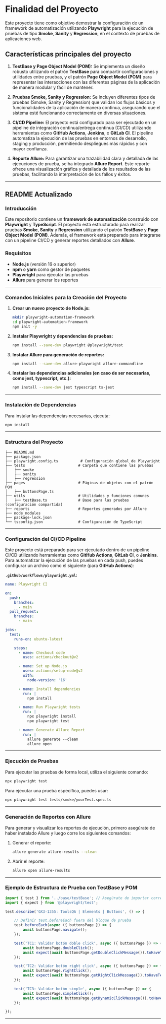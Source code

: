 
# Finalidad del Proyecto

Este proyecto tiene como objetivo demostrar la configuración de un framework de automatización utilizando **Playwright** para la ejecución de pruebas de tipo **Smoke**, **Sanity** y **Regression**, en el contexto de pruebas de aplicaciones web.

## Características principales del proyecto

1. **TestBase y Page Object Model (POM):** Se implementa un diseño robusto utilizando el patrón **TestBase** para compartir configuraciones y utilidades entre pruebas, y el patrón **Page Object Model (POM)** para representar las interacciones con las diferentes páginas de la aplicación de manera modular y fácil de mantener.

2. **Pruebas Smoke, Sanity y Regression:** Se incluyen diferentes tipos de pruebas (Smoke, Sanity y Regression) que validan los flujos básicos y funcionalidades de la aplicación de manera continua, asegurando que el sistema esté funcionando correctamente en diversas situaciones.

3. **CI/CD Pipeline:** El proyecto está configurado para ser ejecutado en un pipeline de integración continua/entrega continua (CI/CD) utilizando herramientas como **GitHub Actions**, **Jenkins**, o **GitLab CI**. El pipeline automatiza la ejecución de las pruebas en entornos de desarrollo, staging y producción, permitiendo despliegues más rápidos y con mayor confianza.

4. **Reporte Allure:** Para garantizar una trazabilidad clara y detallada de las ejecuciones de prueba, se ha integrado **Allure Report**. Este reporte ofrece una visualización gráfica y detallada de los resultados de las pruebas, facilitando la interpretación de los fallos y éxitos.

---

## README Actualizado

### Introducción

Este repositorio contiene un **framework de automatización** construido con **Playwright** y **TypeScript**. El proyecto está estructurado para realizar pruebas **Smoke**, **Sanity** y **Regression** utilizando el patrón **TestBase** y **Page Object Model (POM)**. Además, el framework está preparado para integrarse con un pipeline CI/CD y generar reportes detallados con **Allure**.

### Requisitos

- **Node.js** (versión 16 o superior)
- **npm** o **yarn** como gestor de paquetes
- **Playwright** para ejecutar las pruebas
- **Allure** para generar los reportes

---

### Comandos Iniciales para la Creación del Proyecto

1. **Crear un nuevo proyecto de Node.js:**

   ```bash
   mkdir playwright-automation-framework
   cd playwright-automation-framework
   npm init -y
   ```

2. **Instalar Playwright y dependencias de pruebas:**

   ```bash
   npm install --save-dev playwright @playwright/test
   ```

3. **Instalar Allure para generación de reportes:**

   ```bash
   npm install --save-dev allure-playwright allure-commandline
   ```

4. **Instalar las dependencias adicionales (en caso de ser necesarias, como jest, typescript, etc.):**

   ```bash
   npm install --save-dev jest typescript ts-jest
   ```

---

### Instalación de Dependencias

Para instalar las dependencias necesarias, ejecuta:

```bash
npm install
```

---

### Estructura del Proyecto

```plaintext
├── README.md
├── package.json
├── playwright.config.ts          # Configuración global de Playwright
├── tests                        # Carpeta que contiene las pruebas
│   ├── smoke
│   ├── sanity
│   ├── regression
├── pages                        # Páginas de objetos con el patrón POM
│   ├── buttonsPage.ts
├── utils                        # Utilidades y funciones comunes
│   ├── testBase.ts              # Base para las pruebas (configuración compartida)
├── reports                      # Reportes generados por Allure
├── node_modules
├── package-lock.json
└── tsconfig.json                # Configuración de TypeScript
```

---

### Configuración del CI/CD Pipeline

Este proyecto está preparado para ser ejecutado dentro de un pipeline CI/CD utilizando herramientas como **GitHub Actions**, **GitLab CI**, o **Jenkins**. Para automatizar la ejecución de las pruebas en cada push, puedes configurar un archivo como el siguiente (para **GitHub Actions**):

**`.github/workflows/playwright.yml`:**

```yaml
name: Playwright CI

on:
  push:
    branches:
      - main
  pull_request:
    branches:
      - main

jobs:
  test:
    runs-on: ubuntu-latest

    steps:
      - name: Checkout code
        uses: actions/checkout@v2

      - name: Set up Node.js
        uses: actions/setup-node@v2
        with:
          node-version: '16'

      - name: Install dependencies
        run: |
          npm install

      - name: Run Playwright tests
        run: |
          npx playwright install
          npx playwright test

      - name: Generate Allure Report
        run: |
          allure generate --clean
          allure open
```

---

### Ejecución de Pruebas

Para ejecutar las pruebas de forma local, utiliza el siguiente comando:

```bash
npx playwright test
```

Para ejecutar una prueba específica, puedes usar:

```bash
npx playwright test tests/smoke/yourTest.spec.ts
```

---

### Generación de Reportes con Allure

Para generar y visualizar los reportes de ejecución, primero asegúrate de haber instalado Allure y luego corre los siguientes comandos:

1. Generar el reporte:

   ```bash
   allure generate allure-results --clean
   ```

2. Abrir el reporte:

   ```bash
   allure open allure-results
   ```

---

### Ejemplo de Estructura de Prueba con TestBase y POM

```typescript
import { test } from '../base/testBase'; // Asegúrate de importar correctamente el `test` extendido
import { expect } from '@playwright/test';

test.describe('GX3-1355: ToolsQA | Elements | Buttons', () => {

    // Definir test.beforeEach fuera del bloque de prueba
    test.beforeEach(async ({ buttonsPage }) => {
        await buttonsPage.navigate();
    });

    test('TC1: Validar botón doble click', async ({ buttonsPage }) => {
        await buttonsPage.doubleClick();
        await expect(await buttonsPage.getDoubleClickMessage()).toHaveText('You have done a double click');
    });

    test('TC2: Validar botón right click', async ({ buttonsPage }) => {
        await buttonsPage.rightClick();
        await expect(await buttonsPage.getRightClickMessage()).toHaveText('You have done a right click');
    });

    test('TC3: Validar botón simple', async ({ buttonsPage }) => {
        await buttonsPage.simpleClick();
        await expect(await buttonsPage.getDynamicClickMessage()).toHaveText('You have done a dynamic click');
    });

});
```

---
